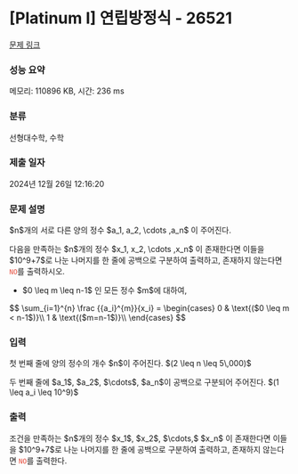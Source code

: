 # [Platinum I] 연립방정식 - 26521 

[문제 링크](https://www.acmicpc.net/problem/26521) 

### 성능 요약

메모리: 110896 KB, 시간: 236 ms

### 분류

선형대수학, 수학

### 제출 일자

2024년 12월 26일 12:16:20

### 문제 설명

<p>$n$개의 서로 다른 양의 정수 $a_1, a_2, \cdots ,a_n$ 이 주어진다.</p>

<p>다음을 만족하는 $n$개의 정수 $x_1, x_2, \cdots ,x_n$ 이 존재한다면 이들을 $10^9+7$로 나눈 나머지를 한 줄에 공백으로 구분하여 출력하고, 존재하지 않는다면 <span style="color:#e74c3c;"><code>NO</code></span>를 출력하시오. </p>

<ul>
	<li>$0 \leq m \leq n-1$ 인 모든 정수 $m$에 대하여, </li>
</ul>

<p>$$ \sum_{i=1}^{n} \frac {{a_i}^{m}}{x_i} =  \begin{cases} 0 & \text{($0 \leq m < n-1$)}\\ 1 & \text{($m=n-1$)}\\ \end{cases} $$</p>

### 입력 

 <p>첫 번째 줄에 양의 정수의 개수 $n$이 주어진다. $(2 \leq n \leq 5\,000)$</p>

<p>두 번째 줄에 $a_1$, $a_2$, $\cdots$, $a_n$이 공백으로 구분되어 주어진다. $(1 \leq a_i \leq 10^9)$</p>

### 출력 

 <p>조건을 만족하는 $n$개의 정수 $x_1$, $x_2$, $\cdots,$ $x_n$ 이 존재한다면 이들을 $10^9+7$로 나눈 나머지를 한 줄에 공백으로 구분하여 출력하고, 존재하지 않는다면 <span style="color:#e74c3c;"><code>NO</code></span>를 출력한다.</p>

